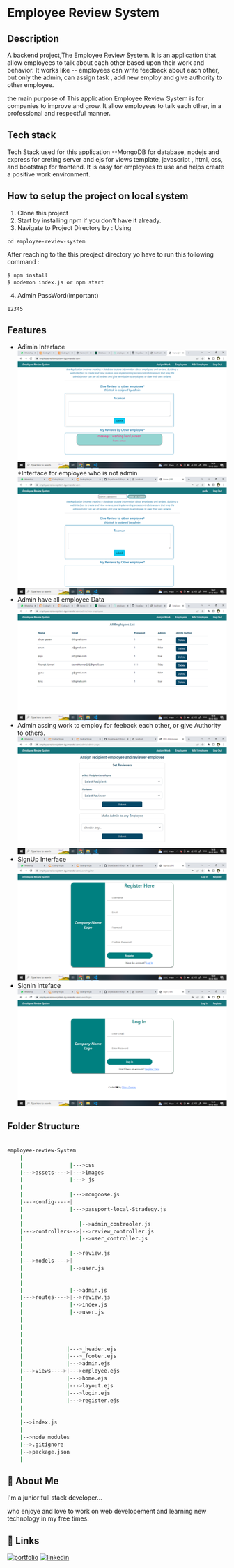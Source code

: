 
  # Employee Review System
## Description
 A backend project,The Employee Review System. It is an application that allow employees
to talk about each other based upon their work and behavior. 
It works like -- employees can write feedback about each other, but only the admin, can assign task , add new employ and give authority to other employee.


the main purpose of This application Employee Review System is for companies to improve and grow. 
It allow employees to talk each other, in a professional and respectful manner.
  
## Tech stack
  Tech Stack used for this application --MongoDB for database, nodejs and express for creting server and ejs for views template, javascript , html, css, and bootstrap for frontend. 
It is easy for employees to use and helps create a positive work environment.
  
## How to setup the project on local system
  1. Clone this project
  2. Start by installing npm if you don't have it already.
  3. Navigate to Project Directory by : Using
  ```
  cd employee-review-system
  
  ```
  
  After reaching to the this preoject directory yo have to run this following command :
  ```
  $ npm install
  $ nodemon index.js or npm start
  ```
  4. Admin PassWord(important) 
  ```
  12345
  
  ```

 
  ## Features
  * Adimin Interface
  ![Alt text](https://github.com/DivyaGaurav21/Employee-Review-System/blob/master/assets/Images/Screenshot%20(39).png?raw=true)
  *Interface for employee who is not admin
  ![Test Image 4](https://github.com/DivyaGaurav21/Employee-Review-System/blob/master/assets/Images/Screenshot%20(44).png?raw=true)
  * Admin have all employee Data
  ![test5](https://github.com/DivyaGaurav21/Employee-Review-System/blob/master/assets/Images/Screenshot%20(40).png?raw=true)
  * Admin assing work to employ for feeback each other, or give Authority to others.  
  ![test6](https://github.com/DivyaGaurav21/Employee-Review-System/blob/master/assets/Images/Screenshot%20(41).png?raw=true)
  * SignUp Interface
  ![test5](https://github.com/DivyaGaurav21/Employee-Review-System/blob/master/assets/Images/Screenshot%20(43).png?raw=true)
  * SignIn Inteface
  ![test5](https://github.com/DivyaGaurav21/Employee-Review-System/blob/master/assets/Images/Screenshot%20(42).png?raw=true)
 

  ## Folder Structure
```bash

employee-review-System
    |
    |               |--->css
    |--->assets---->|--->images
    |               |---> js
    |
    |               |--->mongoose.js
    |--->config---->|
    |               |--->passport-local-Stradegy.js
    |
    |                  |-->admin_controoler.js
    |--->controllers-->|-->review_controller.js
    |                  |-->user_controller.js
    |
    |               |-->review.js
    |--->models---->|
    |               |-->user.js
    |
    |              
    |               |-->admin.js
    |--->routes---->|-->review.js
    |               |-->index.js
    |               |-->user.js
    |
    |
    |
    |
    |              |--->_header.ejs
    |              |--->_footer.ejs
    |              |--->admin.ejs
    |--->views---->|--->employee.ejs
    |              |--->home.ejs
    |              |--->layout.ejs
    |              |--->login.ejs
    |              |--->register.ejs
    |              
    |
    |-->index.js
    |
    |-->node_modules
    |-->.gitignore
    |-->package.json
    |
``` 
 
## 🚀 About Me
I'm a junior full stack developer...

who enjoye and love to work on web developement and learning new technology in my free times.
## 🔗 Links
[![portfolio](https://img.shields.io/badge/my_portfolio-000?style=for-the-badge&logo=ko-fi&logoColor=white)](https://divyagaurav21.github.io/my-portfolio/)
[![linkedin](https://img.shields.io/badge/linkedin-0A66C2?style=for-the-badge&logo=linkedin&logoColor=white)](https://linkedin.com/in/divya-gaurav-917889215/)



